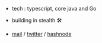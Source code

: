 - tech : typescript, core java and Go
- building in stealth 🛠️

- [mail](mailto:neilchaudhary12@gmail.com) / [twitter](https://twitter.com/nielchaudhary09) / [hashnode](https://hashnode.com/@nielchaudhary)
